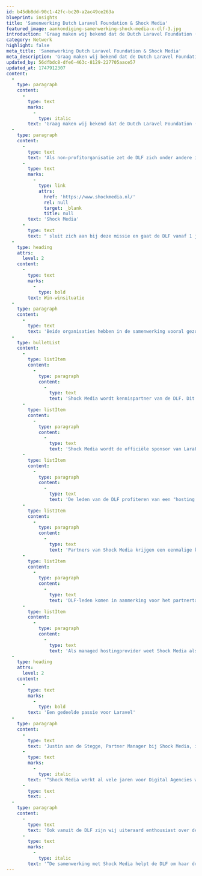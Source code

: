 ```yaml
---
id: b45db8dd-90c1-42fc-bc20-a2ac49ce263a
blueprint: insights
title: 'Samenwerking Dutch Laravel Foundation & Shock Media'
featured_image: aankondiging-samenwerking-shock-media-x-dlf-3.jpg
introduction: 'Graag maken wij bekend dat de Dutch Laravel Foundation (DLF) en Shock Media per 1 juni 2025 een samenwerking aangaan.'
category: Netwerk
highlight: false
meta_title: 'Samenwerking Dutch Laravel Foundation & Shock Media'
meta_description: 'Graag maken wij bekend dat de Dutch Laravel Foundation (DLF) en Shock Media per 1 juni 2025 een samenwerking aangaan.'
updated_by: 56dfbdc8-dfe6-463c-8129-227705aace57
updated_at: 1747912307
content:
  -
    type: paragraph
    content:
      -
        type: text
        marks:
          -
            type: italic
        text: 'Graag maken wij bekend dat de Dutch Laravel Foundation (DLF) en Shock Media per 1 juni 2025 een samenwerking aangaan.'
  -
    type: paragraph
    content:
      -
        type: text
        text: 'Als non-profitorganisatie zet de DLF zich onder andere in voor kennisuitwisseling tussen Laravel-developers in Nederland en het ondersteunen van de Nederlandse Laravel-community. Managed Hoster en marktleider '
      -
        type: text
        marks:
          -
            type: link
            attrs:
              href: 'https://www.shockmedia.nl/'
              rel: null
              target: _blank
              title: null
        text: 'Shock Media'
      -
        type: text
        text: " sluit zich aan bij deze missie en gaat de DLF vanaf 1 juni 2025 op meerdere vlakken ondersteunen. De DLF is uiteraard erg blij met deze samenwerking.\_"
  -
    type: heading
    attrs:
      level: 2
    content:
      -
        type: text
        marks:
          -
            type: bold
        text: Win-winsituatie
  -
    type: paragraph
    content:
      -
        type: text
        text: 'Beide organisaties hebben in de samenwerking vooral gezocht naar mogelijkheden die voor beide partijen een win-winsituatie opleveren. Graag lichten we enkele van deze punten toe:'
  -
    type: bulletList
    content:
      -
        type: listItem
        content:
          -
            type: paragraph
            content:
              -
                type: text
                text: 'Shock Media wordt kennispartner van de DLF. Dit komt onder andere tot uiting in kennisdeling via artikelen op de website van de DLF en tijdens talks op events.'
      -
        type: listItem
        content:
          -
            type: paragraph
            content:
              -
                type: text
                text: 'Shock Media wordt de officiële sponsor van LaraFest 2025.'
      -
        type: listItem
        content:
          -
            type: paragraph
            content:
              -
                type: text
                text: 'De leden van de DLF profiteren van een "hosting hotline", waarbij zij de experts van Shock Media kunnen benaderen bij hosting-gerelateerde problemen.'
      -
        type: listItem
        content:
          -
            type: paragraph
            content:
              -
                type: text
                text: 'Partners van Shock Media krijgen een eenmalige korting op het DLF-lidmaatschap.'
      -
        type: listItem
        content:
          -
            type: paragraph
            content:
              -
                type: text
                text: 'DLF-leden komen in aanmerking voor het partnertarief en een welkomskorting op hosting bij Shock Media.'
      -
        type: listItem
        content:
          -
            type: paragraph
            content:
              -
                type: text
                text: 'Als managed hostingprovider weet Shock Media als geen ander hoe belangrijk het is om je webplatformen altijd online te hebben. Daarom zal Shock Media binnenkort ook verantwoordelijk worden voor het hosten van de DLF-website.'
  -
    type: heading
    attrs:
      level: 2
    content:
      -
        type: text
        marks:
          -
            type: bold
        text: 'Een gedeelde passie voor Laravel'
  -
    type: paragraph
    content:
      -
        type: text
        text: 'Justin aan de Stegge, Partner Manager bij Shock Media, is blij met deze samenwerking. '
      -
        type: text
        marks:
          -
            type: italic
        text: '“Shock Media werkt al vele jaren voor Digital Agencies welke onder andere Laravel applicaties bouwen. Met onze uitgebreide ervaring en diepgaande kennis kunnen wij een concrete bijdrage leveren aan Dutch Laravel Foundation. Wij kijken ontzettend uit naar de prettige samenwerking!”'
      -
        type: text
        text: .
  -
    type: paragraph
    content:
      -
        type: text
        text: 'Ook vanuit de DLF zijn wij uiteraard enthousiast over deze samenwerking. Robert Verboon, voorzitter van de DLF, zegt hierover: '
      -
        type: text
        marks:
          -
            type: italic
        text: '“De samenwerking met Shock Media helpt de DLF om haar doelstellingen rondom kennisuitwisseling en het verder professionaliseren van de Nederlandse Laravel-community waar te maken. We zijn erg blij met deze nieuwe samenwerking.”'
---
```

